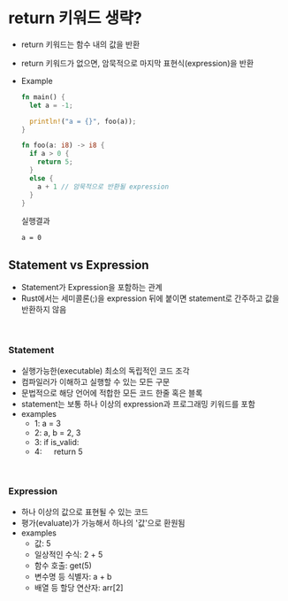 # return 키워드 생략?

- return 키워드는 함수 내의 값을 반환
- return 키워드가 없으면, 암묵적으로 마지막 표현식(expression)을 반환

- Example

  ```rust
  fn main() {
    let a = -1;

    println!("a = {}", foo(a));
  }

  fn foo(a: i8) -> i8 {
    if a > 0 {
      return 5;
    }
    else {
      a + 1 // 암묵적으로 반환될 expression
    }
  }
  ```

  실행결과

  ```
  a = 0
  ```

## Statement vs Expression

- Statement가 Expression을 포함하는 관계
- Rust에서는 세미콜론(;)을 expression 뒤에 붙이면 statement로 간주하고 값을 반환하지 않음

<br>

### Statement

- 실행가능한(executable) 최소의 독립적인 코드 조각
- 컴파일러가 이해하고 실행할 수 있는 모든 구문
- 문법적으로 해당 언어에 적합한 모든 코드 한줄 혹은 블록
- statement는 보통 하나 이상의 expression과 프로그래밍 키워드를 포함
- examples
  - 1: a = 3
  - 2: a, b = 2, 3
  - 3: if is_valid:
  - 4: &emsp; return 5

<br>

### Expression

- 하나 이상의 값으로 표현될 수 있는 코드
- 평가(evaluate)가 가능해서 하나의 '값'으로 환원됨
- examples
  - 값: 5
  - 일상적인 수식: 2 + 5
  - 함수 호출: get(5)
  - 변수명 등 식별자: a + b
  - 배열 등 할당 연산자: arr[2]
